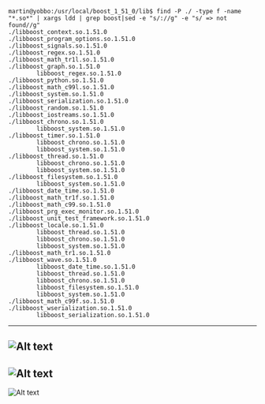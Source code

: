 ```
martin@yobbo:/usr/local/boost_1_51_0/lib$ find -P ./ -type f -name "*.so*" | xargs ldd | grep boost|sed -e "s/://g" -e "s/ => not found//g"
./libboost_context.so.1.51.0
./libboost_program_options.so.1.51.0
./libboost_signals.so.1.51.0
./libboost_regex.so.1.51.0
./libboost_math_tr1l.so.1.51.0
./libboost_graph.so.1.51.0
        libboost_regex.so.1.51.0
./libboost_python.so.1.51.0
./libboost_math_c99l.so.1.51.0
./libboost_system.so.1.51.0
./libboost_serialization.so.1.51.0
./libboost_random.so.1.51.0
./libboost_iostreams.so.1.51.0
./libboost_chrono.so.1.51.0
        libboost_system.so.1.51.0
./libboost_timer.so.1.51.0
        libboost_chrono.so.1.51.0
        libboost_system.so.1.51.0
./libboost_thread.so.1.51.0
        libboost_chrono.so.1.51.0
        libboost_system.so.1.51.0
./libboost_filesystem.so.1.51.0
        libboost_system.so.1.51.0
./libboost_date_time.so.1.51.0
./libboost_math_tr1f.so.1.51.0
./libboost_math_c99.so.1.51.0
./libboost_prg_exec_monitor.so.1.51.0
./libboost_unit_test_framework.so.1.51.0
./libboost_locale.so.1.51.0
        libboost_thread.so.1.51.0
        libboost_chrono.so.1.51.0
        libboost_system.so.1.51.0
./libboost_math_tr1.so.1.51.0
./libboost_wave.so.1.51.0
        libboost_date_time.so.1.51.0
        libboost_thread.so.1.51.0
        libboost_chrono.so.1.51.0
        libboost_filesystem.so.1.51.0
        libboost_system.so.1.51.0
./libboost_math_c99f.so.1.51.0
./libboost_wserialization.so.1.51.0
        libboost_serialization.so.1.51.0
```
---
![Alt text](https://raw.github.com/mbohun/mbohun_graph-experiments/master/boost-dep/boost-dep-tree-00.dot.png "00 - first basic version")
---
![Alt text](https://raw.github.com/mbohun/mbohun_graph-experiments/master/boost-dep/boost-dep-tree-01.dot.png "01")
---
![Alt text](https://raw.github.com/mbohun/mbohun_graph-experiments/master/boost-dep/boost-dep-tree-02.dot.png "02")
